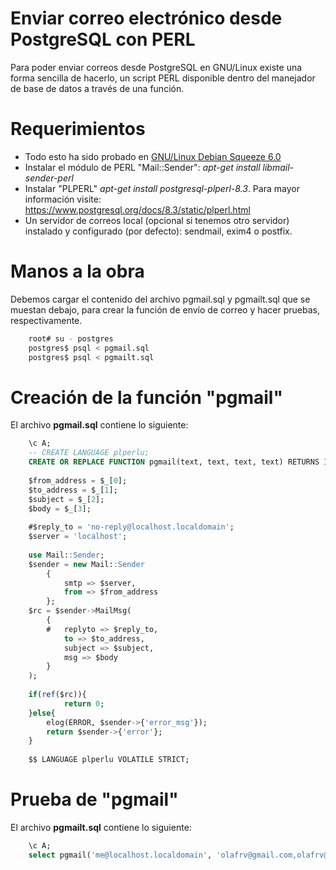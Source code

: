 # Enviar correo electrónico desde PostgreSQL con PERL

Para poder enviar correos desde PostgreSQL en GNU/Linux existe una forma sencilla de hacerlo, un script PERL disponible dentro del manejador de base de datos a través de una función.

# Requerimientos

  * Todo esto ha sido probado en [GNU/Linux Debian Squeeze 6.0](https://www.debian.org)
  * Instalar el módulo de PERL "Mail::Sender": _apt-get install libmail-sender-perl_
  * Instalar "PLPERL" _apt-get install postgresql-plperl-8.3_. Para mayor información visite: <https://www.postgresql.org/docs/8.3/static/plperl.html>
  * Un servidor de correos local (opcional si tenemos otro servidor) instalado y configurado (por defecto): sendmail, exim4 o postfix.

# Manos a la obra

Debemos cargar el contenido del archivo pgmail.sql y pgmailt.sql que se muestan debajo, para crear la función de envío de correo y hacer pruebas, respectivamente. 

```bash
    root# su - postgres
    postgres$ psql < pgmail.sql 
    postgres$ psql < pgmailt.sql 
```

# Creación de la función "pgmail"

El archivo **pgmail.sql** contiene lo siguiente: 

```sql
    \c A;
    -- CREATE LANGUAGE plperlu;
    CREATE OR REPLACE FUNCTION pgmail(text, text, text, text) RETURNS INTEGER AS $$
    
    $from_address = $_[0];
    $to_address = $_[1];
    $subject = $_[2];
    $body = $_[3];
    
    #$reply_to = 'no-reply@localhost.localdomain';
    $server = 'localhost';
    
    use Mail::Sender;
    $sender = new Mail::Sender
    	{
    		smtp => $server, 
    		from => $from_address
    	};
    $rc = $sender->MailMsg(
    	{
    	#	replyto => $reply_to,
    		to => $to_address,
    		subject => $subject,
    		msg => $body
    	}
    );
    
    if(ref($rc)){
            return 0;
    }else{
    	elog(ERROR, $sender->{'error_msg'});
    	return $sender->{'error'};
    }
    
    $$ LANGUAGE plperlu VOLATILE STRICT;
```

# Prueba de "pgmail"

El archivo **pgmailt.sql** contiene lo siguiente: 

```sql
    \c A;
    select pgmail('me@localhost.localdomain', 'olafrv@gmail.com,olafrv@cantv.net','Mail desde postgres', 'Test!!!');
```